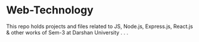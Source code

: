 # Web-Technology
This repo holds projects and files related to JS, Node.js, Express.js, React.js & other works of Sem-3 at Darshan University . . .
